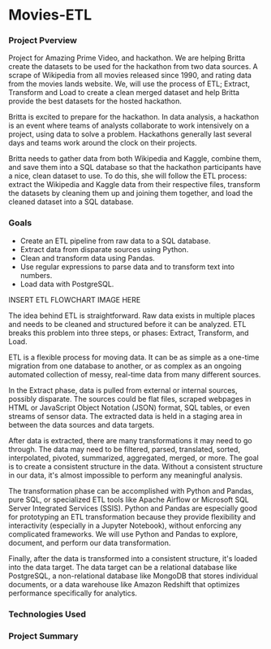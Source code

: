 # Movies-ETL

### Project Pverview
Project for Amazing Prime Video, and hackathon. We are helping Britta create the datasets to be used for the hackathon from two data sources.
A scrape of Wikipedia from all movies released since 1990, and rating data from the movies lands website.
We, will use the process of ETL; Extract, Transform and Load to create a clean merged dataset and help Britta provide the best datasets for the hosted hackathon.

Britta is excited to prepare for the hackathon. In data analysis, a hackathon is an event where teams of analysts collaborate to work intensively on a project, using data to solve a problem. Hackathons generally last several days and teams work around the clock on their projects.

Britta needs to gather data from both Wikipedia and Kaggle, combine them, and save them into a SQL database so that the hackathon participants have a nice, clean dataset to use. To do this, she will follow the ETL process: extract the Wikipedia and Kaggle data from their respective files, transform the datasets by cleaning them up and joining them together, and load the cleaned dataset into a SQL database.

### Goals
- Create an ETL pipeline from raw data to a SQL database.
- Extract data from disparate sources using Python.
- Clean and transform data using Pandas.
- Use regular expressions to parse data and to transform text into numbers.
- Load data with PostgreSQL.

INSERT ETL FLOWCHART IMAGE HERE

The idea behind ETL is straightforward. Raw data exists in multiple places and needs to be cleaned and structured before it can be analyzed. ETL breaks this problem into three steps, or phases: Extract, Transform, and Load.

ETL is a flexible process for moving data. It can be as simple as a one-time migration from one database to another, or as complex as an ongoing automated collection of messy, real-time data from many different sources.

In the Extract phase, data is pulled from external or internal sources, possibly disparate. The sources could be flat files, scraped webpages in HTML or JavaScript Object Notation (JSON) format, SQL tables, or even streams of sensor data. The extracted data is held in a staging area in between the data sources and data targets.

After data is extracted, there are many transformations it may need to go through. The data may need to be filtered, parsed, translated, sorted, interpolated, pivoted, summarized, aggregated, merged, or more. The goal is to create a consistent structure in the data. Without a consistent structure in our data, it's almost impossible to perform any meaningful analysis.

The transformation phase can be accomplished with Python and Pandas, pure SQL, or specialized ETL tools like Apache Airflow or Microsoft SQL Server Integrated Services (SSIS). Python and Pandas are especially good for prototyping an ETL transformation because they provide flexibility and interactivity (especially in a Jupyter Notebook), without enforcing any complicated frameworks. We will use Python and Pandas to explore, document, and perform our data transformation.

Finally, after the data is transformed into a consistent structure, it's loaded into the data target. The data target can be a relational database like PostgreSQL, a non-relational database like MongoDB that stores individual documents, or a data warehouse like Amazon Redshift that optimizes performance specifically for analytics.

### Technologies Used

### Project Summary